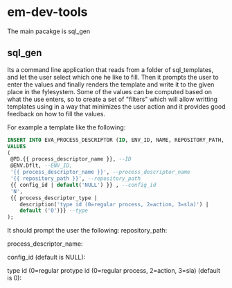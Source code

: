 # em-dev-tools
 The main pacakge is sql_gen
 
 ## sql_gen
  Its a command line application that reads from a folder of sql_templates, and let the user select which one he like to fill. Then it prompts the user to enter the values and finally renders the template and write it to the given place in the fylesystem.
  Some of the values can be computed based on what the use enters, so to create a set of "filters" which will allow writting templates using in a way that minimizes the user action and it provides good feedback on how to fill the values.
 
For example a template like the following:


```sql
INSERT INTO EVA_PROCESS_DESCRIPTOR (ID, ENV_ID, NAME, REPOSITORY_PATH, CONFIG_PROCESS_ID, IS_DELETED, TYPE) 
VALUES 
(
 @PD.{{ process_descriptor_name }}, --ID
 @ENV.Dflt, --ENV_ID,
 '{{ process_descriptor_name }}', --process_descriptor_name
 '{{ repository_path }}', --repository_path 
 {{ config_id | default('NULL') }} , --config_id
 'N',
 {{ process_descriptor_type |
    description('type id (0=regular process, 2=action, 3=sla)') |
    default ('0')}} --type
);
```


It should prompt the user the following:
 repository_path:
 
 process_descriptor_name:
 
 config_id (default is NULL):
 
 type id (0=regular protype id (0=regular process, 2=action, 3=sla) (default is 0):
  
  
 
  
